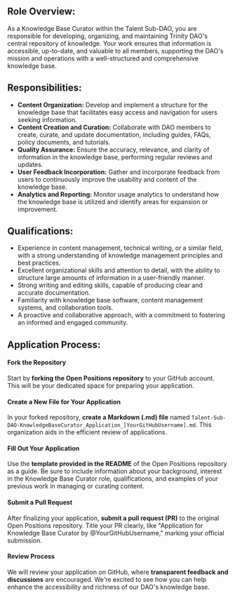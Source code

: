 ## Role Overview:
As a Knowledge Base Curator within the Talent Sub-DAO, you are responsible for developing, organizing, and maintaining Trinity DAO's central repository of knowledge. Your work ensures that information is accessible, up-to-date, and valuable to all members, supporting the DAO's mission and operations with a well-structured and comprehensive knowledge base.

## Responsibilities:

- **Content Organization:** Develop and implement a structure for the knowledge base that facilitates easy access and navigation for users seeking information.
- **Content Creation and Curation:** Collaborate with DAO members to create, curate, and update documentation, including guides, FAQs, policy documents, and tutorials.
- **Quality Assurance:** Ensure the accuracy, relevance, and clarity of information in the knowledge base, performing regular reviews and updates.
- **User Feedback Incorporation:** Gather and incorporate feedback from users to continuously improve the usability and content of the knowledge base.
- **Analytics and Reporting:** Monitor usage analytics to understand how the knowledge base is utilized and identify areas for expansion or improvement.

## Qualifications:

- Experience in content management, technical writing, or a similar field, with a strong understanding of knowledge management principles and best practices.
- Excellent organizational skills and attention to detail, with the ability to structure large amounts of information in a user-friendly manner.
- Strong writing and editing skills, capable of producing clear and accurate documentation.
- Familiarity with knowledge base software, content management systems, and collaboration tools.
- A proactive and collaborative approach, with a commitment to fostering an informed and engaged community.

## Application Process:

#### Fork the Repository
Start by **forking the Open Positions repository** to your GitHub account. This will be your dedicated space for preparing your application.

#### Create a New File for Your Application
In your forked repository, **create a Markdown (.md) file** named `Talent-Sub-DAO-KnowledgeBaseCurator_Application_[YourGitHubUsername].md`. This organization aids in the efficient review of applications.

#### Fill Out Your Application
Use the **template provided in the README** of the Open Positions repository as a guide. Be sure to include information about your background, interest in the Knowledge Base Curator role, qualifications, and examples of your previous work in managing or curating content.

#### Submit a Pull Request
After finalizing your application, **submit a pull request (PR)** to the original Open Positions repository. Title your PR clearly, like "Application for Knowledge Base Curator by @YourGitHubUsername," marking your official submission.

#### Review Process
We will review your application on GitHub, where **transparent feedback and discussions** are encouraged. We're excited to see how you can help enhance the accessibility and richness of our DAO's knowledge base.
